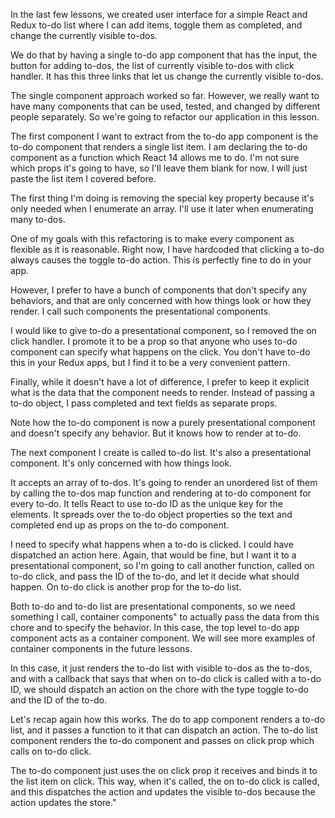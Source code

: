 

In the last few lessons, we created user interface for a simple React and Redux to-do list where I can add items, toggle them as completed, and change the currently visible to-dos.

We do that by having a single to-do app component that has the input, the button for adding to-dos, the list of currently visible to-dos with click handler. It has this three links that let us change the currently visible to-dos.

The single component approach worked so far. However, we really want to have many components that can be used, tested, and changed by different people separately. So we're going to refactor our application in this lesson.

The first component I want to extract from the to-do app component is the to-do component that renders a single list item. I am declaring the to-do component as a function which React 14 allows me to do. I'm not sure which props it's going to have, so I'll leave them blank for now. I will just paste the list item I covered before.

The first thing I'm doing is removing the special key property because it's only needed when I enumerate an array. I'll use it later when enumerating many to-dos.

One of my goals with this refactoring is to make every component as flexible as it is reasonable. Right now, I have hardcoded that clicking a to-do always causes the toggle to-do action. This is perfectly fine to do in your app.

However, I prefer to have a bunch of components that don't specify any behaviors, and that are only concerned with how things look or how they render. I call such components the presentational components.

I would like to give to-do a presentational component, so I removed the on click handler. I promote it to be a prop so that anyone who uses to-do component can specify what happens on the click. You don't have to-do this in your Redux apps, but I find it to be a very convenient pattern.

Finally, while it doesn't have a lot of difference, I prefer to keep it explicit what is the data that the component needs to render. Instead of passing a to-do object, I pass completed and text fields as separate props.

Note how the to-do component is now a purely presentational component and doesn't specify any behavior. But it knows how to render at to-do.

The next component I create is called to-do list. It's also a presentational component. It's only concerned with how things look.

It accepts an array of to-dos. It's going to render an unordered list of them by calling the to-dos map function and rendering at to-do component for every to-do. It tells React to use to-do ID as the unique key for the elements. It spreads over the to-do object properties so the text and completed end up as props on the to-do component.

I need to specify what happens when a to-do is clicked. I could have dispatched an action here. Again, that would be fine, but I want it to a presentational component, so I'm going to call another function, called on to-do click, and pass the ID of the to-do, and let it decide what should happen. On to-do click is another prop for the to-do list.

Both to-do and to-do list are presentational components, so we need something I call, container components" to actually pass the data from this chore and to specify the behavior. In this case, the top level to-do app component acts as a container component. We will see more examples of container components in the future lessons.

In this case, it just renders the to-do list with visible to-dos as the to-dos, and with a callback that says that when on to-do click is called with a to-do ID, we should dispatch an action on the chore with the type toggle to-do and the ID of the to-do.

Let's recap again how this works. The do to app component renders a to-do list, and it passes a function to it that can dispatch an action. The to-do list component renders the to-do component and passes on click prop which calls on to-do click.

The to-do component just uses the on click prop it receives and binds it to the list item on click. This way, when it's called, the on to-do click is called, and this dispatches the action and updates the visible to-dos because the action updates the store."